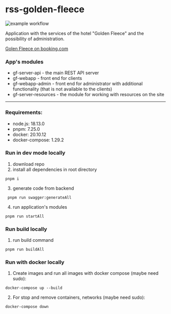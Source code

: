 # rss-golden-fleece
![example workflow](https://github.com/tritonJS826/goldenFleece/blob/main/.github/workflows/buildAll.yml)


Application with the services of the hotel "Golden Fleece" and the possibility of administration.

[Golen Fleece on booking.com](https://www.booking.com/hotel/ge/golden-fleece-kutaisi1.en-gb.html?label=golden-fleece-kutaisi1-PuaQq_ky5aWb1ZQ0gZZ0FQS541245730078%3Apl%3Ata%3Ap1%3Ap2%3Aac%3Aap%3Aneg%3Afi%3Atikwd-179416350486%3Alp9069844%3Ali%3Adec%3Adm%3Appccp%3DUmFuZG9tSVYkc2RlIyh9YXwxhKG0pUU-mcMVT-JwQpc&sid=796a669ccda304c03fa6e21b0fe80bf9&gclid=Cj0KCQiAq5meBhCyARIsAJrtdr7dXEfe6wLr9MY8jxzopxfmV0OIvFLkKYU9npE3u7y4rfcWbRSHopsaAkC7EALw_wcB&aid=311984&ucfs=1&arphpl=1&dest_id=900049994&dest_type=city&group_adults=2&req_adults=2&no_rooms=1&group_children=0&req_children=0&hpos=1&hapos=1&sr_order=popularity&srpvid=1808496b59f4008a&srepoch=1673951192&from=searchresults#hotelTmpl)
### App's modules

* gf-server-api - the main REST API server
* gf-webapp - front end for clients
* gf-webapp-admin - front end for administrator with additional functionality (that is not available to the clients)
* gf-server-resources - the module for working with resources on the site

___

### Requirements: 
* node.js: 18.13.0
* pnpm: 7.25.0
* docker: 20.10.12
* docker-compose: 1.29.2

### Run in dev mode locally
1. download repo
2. install all dependencies in root directory 

```pnpm i```

3. generate code from backend

``` pnpm run swagger:generateAll```

4. run application's modules

```pnpm run startAll```

### Run build locally

1. run build command

```pnpm run buildAll```

### Run with docker locally

1. Create images and run all images with docker compose (maybe need sudo):

```docker-compose up --build```

2. For stop and remove containers, networks (maybe need sudo):

```docker-compose down```

